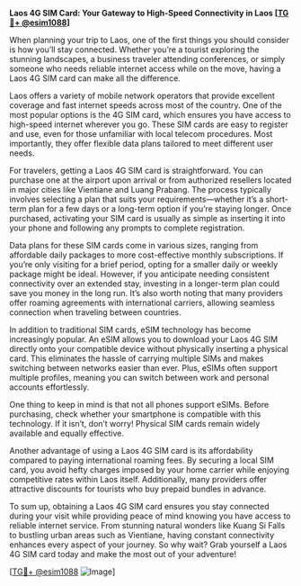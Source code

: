 **Laos 4G SIM Card: Your Gateway to High-Speed Connectivity in Laos [[TG💪+ @esim1088](https://t.me/s/esim1088)]**

When planning your trip to Laos, one of the first things you should consider is how you’ll stay connected. Whether you’re a tourist exploring the stunning landscapes, a business traveler attending conferences, or simply someone who needs reliable internet access while on the move, having a Laos 4G SIM card can make all the difference. 

Laos offers a variety of mobile network operators that provide excellent coverage and fast internet speeds across most of the country. One of the most popular options is the 4G SIM card, which ensures you have access to high-speed internet wherever you go. These SIM cards are easy to register and use, even for those unfamiliar with local telecom procedures. Most importantly, they offer flexible data plans tailored to meet different user needs.

For travelers, getting a Laos 4G SIM card is straightforward. You can purchase one at the airport upon arrival or from authorized resellers located in major cities like Vientiane and Luang Prabang. The process typically involves selecting a plan that suits your requirements—whether it’s a short-term plan for a few days or a long-term option if you’re staying longer. Once purchased, activating your SIM card is usually as simple as inserting it into your phone and following any prompts to complete registration.

Data plans for these SIM cards come in various sizes, ranging from affordable daily packages to more cost-effective monthly subscriptions. If you’re only visiting for a brief period, opting for a smaller daily or weekly package might be ideal. However, if you anticipate needing consistent connectivity over an extended stay, investing in a longer-term plan could save you money in the long run. It’s also worth noting that many providers offer roaming agreements with international carriers, allowing seamless connection when traveling between countries.

In addition to traditional SIM cards, eSIM technology has become increasingly popular. An eSIM allows you to download your Laos 4G SIM directly onto your compatible device without physically inserting a physical card. This eliminates the hassle of carrying multiple SIMs and makes switching between networks easier than ever. Plus, eSIMs often support multiple profiles, meaning you can switch between work and personal accounts effortlessly.

One thing to keep in mind is that not all phones support eSIMs. Before purchasing, check whether your smartphone is compatible with this technology. If it isn’t, don’t worry! Physical SIM cards remain widely available and equally effective.

Another advantage of using a Laos 4G SIM card is its affordability compared to paying international roaming fees. By securing a local SIM card, you avoid hefty charges imposed by your home carrier while enjoying competitive rates within Laos itself. Additionally, many providers offer attractive discounts for tourists who buy prepaid bundles in advance.

To sum up, obtaining a Laos 4G SIM card ensures you stay connected during your visit while providing peace of mind knowing you have access to reliable internet service. From stunning natural wonders like Kuang Si Falls to bustling urban areas such as Vientiane, having constant connectivity enhances every aspect of your journey. So why wait? Grab yourself a Laos 4G SIM card today and make the most out of your adventure!

[[TG💪+ @esim1088](https://t.me/s/esim1088) ![Image](https://i.postimg.cc/Y0z9fWf4/image.png)]